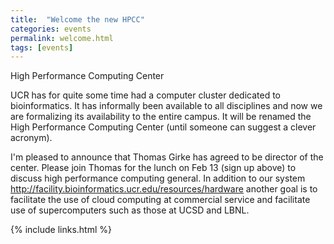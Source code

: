 ```yaml
---
title:  "Welcome the new HPCC"
categories: events
permalink: welcome.html
tags: [events]
---
```


High Performance Computing Center

UCR has for quite some time had a computer cluster dedicated to bioinformatics.
It has informally been available to all disciplines and now we are formalizing its availability to the entire campus.
It will be renamed the High Performance Computing Center (until someone can suggest a clever acronym). 

I'm pleased to announce that Thomas Girke has agreed to be director of the center.
Please join Thomas for the lunch on Feb 13 (sign up above) to discuss high performance computing general.
In addition to our system http://facility.bioinformatics.ucr.edu/resources/hardware another goal is to facilitate the use of cloud computing at commercial service and facilitate use of supercomputers such as those at UCSD and LBNL.

{% include links.html %}

